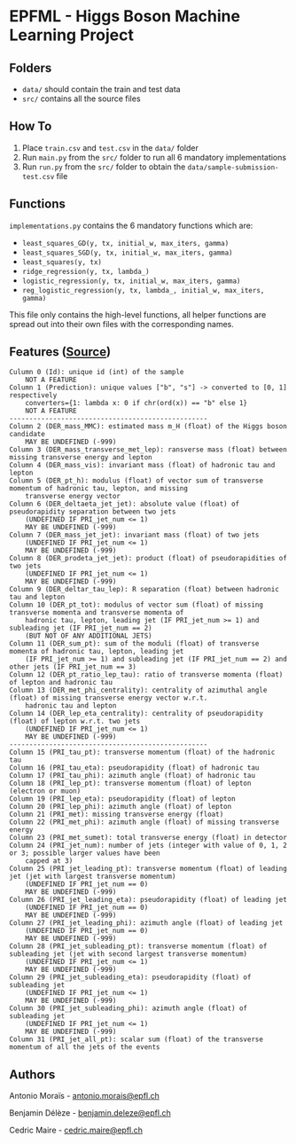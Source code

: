 # EPFML - Higgs Boson Machine Learning Project

## Folders
* `data/` should contain the train and test data
* `src/` contains all the source files

## How To
1) Place `train.csv` and `test.csv` in the `data/` folder
2) Run `main.py` from the `src/` folder to run all 6 mandatory implementations
3) Run `run.py` from the `src/` folder to obtain the `data/sample-submission-test.csv` file

## Functions
`implementations.py` contains the 6 mandatory functions which are:
* `least_squares_GD(y, tx, initial_w, max_iters, gamma)`
* `least_squares_SGD(y, tx, initial_w, max_iters, gamma)`
* `least_squares(y, tx)`
* `ridge_regression(y, tx, lambda_)`
* `logistic_regression(y, tx, initial_w, max_iters, gamma)`
* `reg_logistic_regression(y, tx, lambda_, initial_w, max_iters, gamma)`

This file only contains the high-level functions, all helper functions are spread out into their own files with the corresponding names.

## Features ([Source](http://higgsml.lal.in2p3.fr/files/2014/04/documentation_v1.8.pdf))
```
Culumn 0 (Id): unique id (int) of the sample
    NOT A FEATURE
Column 1 (Prediction): unique values ["b", "s"] -> converted to [0, 1] respectively
    converters={1: lambda x: 0 if chr(ord(x)) == "b" else 1}
    NOT A FEATURE
--------------------------------------------------
Column 2 (DER_mass_MMC): estimated mass m_H (float) of the Higgs boson candidate
    MAY BE UNDEFINED (-999)
Column 3 (DER_mass_transverse_met_lep): ransverse mass (float) between missing transverse energy and lepton
Column 4 (DER_mass_vis): invariant mass (float) of hadronic tau and lepton
Column 5 (DER_pt_h): modulus (float) of vector sum of transverse momentum of hadronic tau, lepton, and missing
    transverse energy vector
Column 6 (DER_deltaeta_jet_jet): absolute value (float) of pseudorapidity separation between two jets
    (UNDEFINED IF PRI_jet_num <= 1)
    MAY BE UNDEFINED (-999)
Column 7 (DER_mass_jet_jet): invariant mass (float) of two jets
    (UNDEFINED IF PRI_jet_num <= 1)
    MAY BE UNDEFINED (-999)
Column 8 (DER_prodeta_jet_jet): product (float) of pseudorapidities of two jets
    (UNDEFINED IF PRI_jet_num <= 1)
    MAY BE UNDEFINED (-999)
Column 9 (DER_deltar_tau_lep): R separation (float) between hadronic tau and lepton
Column 10 (DER_pt_tot): modulus of vector sum (float) of missing transverse momenta and transverse momenta of
    hadronic tau, lepton, leading jet (IF PRI_jet_num >= 1) and subleading jet (IF PRI_jet_num == 2)
    (BUT NOT OF ANY ADDITIONAL JETS)
Column 11 (DER_sum_pt): sum of the moduli (float) of transverse momenta of hadronic tau, lepton, leading jet
    (IF PRI_jet_num >= 1) and subleading jet (IF PRI_jet_num == 2) and other jets (IF PRI_jet_num == 3)
Column 12 (DER_pt_ratio_lep_tau): ratio of transverse momenta (float) of lepton and hadronic tau
Column 13 (DER_met_phi_centrality): centrality of azimuthal angle (float) of missing transverse energy vector w.r.t.
    hadronic tau and lepton
Column 14 (DER_lep_eta_centrality): centrality of pseudorapidity (float) of lepton w.r.t. two jets
    (UNDEFINED IF PRI_jet_num <= 1)
    MAY BE UNDEFINED (-999)
--------------------------------------------------
Column 15 (PRI_tau_pt): transverse momentum (float) of the hadronic tau
Column 16 (PRI_tau_eta): pseudorapidity (float) of hadronic tau
Column 17 (PRI_tau_phi): azimuth angle (float) of hadronic tau
Column 18 (PRI_lep_pt): transverse momentum (float) of lepton (electron or muon)
Column 19 (PRI_lep_eta): pseudorapidity (float) of lepton
Column 20 (PRI_lep_phi): azimuth angle (float) of lepton
Column 21 (PRI_met): missing transverse energy (float)
Column 22 (PRI_met_phi): azimuth angle (float) of missing transverse energy
Column 23 (PRI_met_sumet): total transverse energy (float) in detector
Column 24 (PRI_jet_num): number of jets (integer with value of 0, 1, 2 or 3; possible larger values have been
    capped at 3)
Column 25 (PRI_jet_leading_pt): transverse momentum (float) of leading jet (jet with largest transverse momentum)
    (UNDEFINED IF PRI_jet_num == 0)
    MAY BE UNDEFINED (-999)
Column 26 (PRI_jet_leading_eta): pseudorapidity (float) of leading jet
    (UNDEFINED IF PRI_jet_num == 0)
    MAY BE UNDEFINED (-999)
Column 27 (PRI_jet_leading_phi): azimuth angle (float) of leading jet
    (UNDEFINED IF PRI_jet_num == 0)
    MAY BE UNDEFINED (-999)
Column 28 (PRI_jet_subleading_pt): transverse momentum (float) of subleading jet (jet with second largest transverse momentum)
    (UNDEFINED IF PRI_jet_num <= 1)
    MAY BE UNDEFINED (-999)
Column 29 (PRI_jet_subleading_eta): pseudorapidity (float) of subleading jet
    (UNDEFINED IF PRI_jet_num <= 1)
    MAY BE UNDEFINED (-999)
Column 30 (PRI_jet_subleading_phi): azimuth angle (float) of subleading jet
    (UNDEFINED IF PRI_jet_num <= 1)
    MAY BE UNDEFINED (-999)
Column 31 (PRI_jet_all_pt): scalar sum (float) of the transverse momentum of all the jets of the events
```
## Authors
Antonio Moraïs - antonio.morais@epfl.ch

Benjamin Délèze - benjamin.deleze@epfl.ch

Cedric Maire - cedric.maire@epfl.ch
